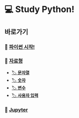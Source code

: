 # 💻 Study Python!

## 바로가기

### 📌 [파이썬 시작!](./setting_process)
### 📌 [자료형](./data_type)
- [🏷 **문자열**](./string)
- [🏷 **숫자**](./number)
- [🏷 **변수**](./variable)
- [🏷 **사용자 입력**](./input)
### 📌 [Jupyter](./jupyter)
